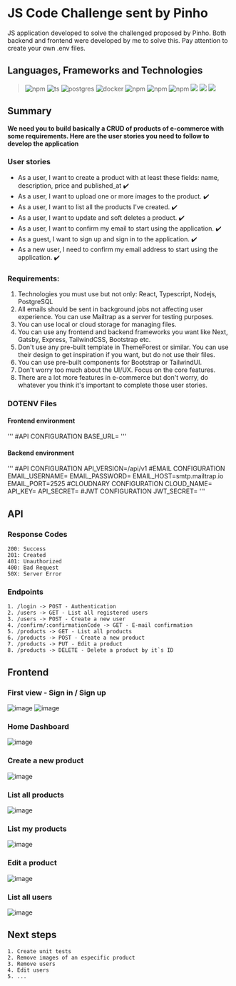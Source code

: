 # JS Code Challenge sent by Pinho
JS application developed to solve the challenged proposed by Pinho. Both backend and frontend were developed by me to solve this. Pay attention to create your own .env files.

## Languages, Frameworks and Technologies
> ![npm](https://img.shields.io/npm/v/express?color=black&label=NodeJS&logo=node.js)
> ![ts](https://flat.badgen.net/badge/-/TypeScript/blue?icon=typescript&label)
> ![postgres](https://img.shields.io/badge/postgresql-10.0-blue?label=PostgreSQL&logo=postgresql)
> ![docker](https://img.shields.io/badge/3.3.0-blue?label=Docker&logo=docker)
> ![npm](https://img.shields.io/npm/v/express?color=black&label=Express&logo=node.js)
> ![npm](https://img.shields.io/npm/v/react?color=black&label=React&logo=react)
> ![npm](https://img.shields.io/npm/v/knex?color=black&label=Knex&logo=wolfram&logoColor=orange)
> ![](https://img.shields.io/badge/token-JWT-informational)
> ![](https://img.shields.io/badge/mail-mailtrap-informational)
> ![](https://img.shields.io/badge/cloud-cloudnary-informational)

## Summary
**We need you to build basically a CRUD of products of e-commerce with some requirements. Here are the user stories you need to follow to develop the application**

### User stories
-   As a user, I want to create a product with at least these fields: name, description, price and published_at :heavy_check_mark:
-   As a user, I want to upload one or more images to the product. :heavy_check_mark:
-   As a user, I want to list all the products I've created. :heavy_check_mark:   
-   As a user, I want to update and soft deletes a product. :heavy_check_mark:
-   As a user, I want to confirm my email to start using the application. :heavy_check_mark:
-   As a guest, I want to sign up and sign in to the application. :heavy_check_mark:
-   As a new user, I need to confirm my email address to start using the application. :heavy_check_mark:
### Requirements:
1.  Technologies you must use but not only: React, Typescript, Nodejs, PostgreSQL    
2.  All emails should be sent in background jobs not affecting user experience. You can use Mailtrap as a server for testing purposes.    
3.  You can use local or cloud storage for managing files.    
4.  You can use any frontend and backend frameworks you want like Next, Gatsby, Express, TailwindCSS, Bootstrap etc.    
5.  Don't use any pre-built template in ThemeForest or similar. You can use their design to get inspiration if you want, but do not use their files.    
6.  You can use pre-built components for Bootstrap or TailwindUI.    
7.  Don't worry too much about the UI/UX. Focus on the core features.    
8.  There are a lot more features in e-commerce but don't worry, do whatever you think it's important to complete those user stories.

### DOTENV Files
#### Frontend environment
'''
#API CONFIGURATION
BASE_URL=
'''
#### Backend environment
'''
#API CONFIGURATION
API_VERSION=/api/v1
#EMAIL CONFIGURATION
EMAIL_USERNAME=
EMAIL_PASSWORD=
EMAIL_HOST=smtp.mailtrap.io
EMAIL_PORT=2525
#CLOUDNARY CONFIGURATION
CLOUD_NAME=
API_KEY=
API_SECRET=
#JWT CONFIGURATION
JWT_SECRET=
'''
## API
### Response Codes 
```
200: Success
201: Created
401: Unauthorized
400: Bad Request
50X: Server Error
```
### Endpoints
``` 
1. /login -> POST - Authentication
2. /users -> GET - List all registered users
3. /users -> POST - Create a new user
4. /confirm/:confirmationCode -> GET - E-mail confirmation
5. /products -> GET - List all products
6. /products -> POST - Create a new product
7. /products -> PUT - Edit a product
8. /products -> DELETE - Delete a product by it`s ID
```
## Frontend
### First view - Sign in / Sign up
![image](https://user-images.githubusercontent.com/21188945/114710855-a0e93480-9d04-11eb-8811-6623a44b8c75.png)
![image](https://user-images.githubusercontent.com/21188945/114710884-a8104280-9d04-11eb-9df7-20d76a8637ab.png)
### Home Dashboard
![image](https://user-images.githubusercontent.com/21188945/114710973-c5dda780-9d04-11eb-9b80-f0c95c1592f1.png)
### Create a new product
![image](https://user-images.githubusercontent.com/21188945/114710993-cfffa600-9d04-11eb-93dc-e7fe278e2b65.png)
### List all products
![image](https://user-images.githubusercontent.com/21188945/114711029-db52d180-9d04-11eb-9317-f7f1ccddcff2.png)
### List my products
![image](https://user-images.githubusercontent.com/21188945/114628071-ab67e780-9c8c-11eb-8368-875e385b4502.png)
### Edit a product
![image](https://user-images.githubusercontent.com/21188945/114711067-e574d000-9d04-11eb-846a-254e1d6e5d67.png)
### List all users
![image](https://user-images.githubusercontent.com/21188945/114711496-67fd8f80-9d05-11eb-971c-f057f9abc973.png)
## Next steps
```
1. Create unit tests
2. Remove images of an especific product
3. Remove users
4. Edit users
5. ...
```
